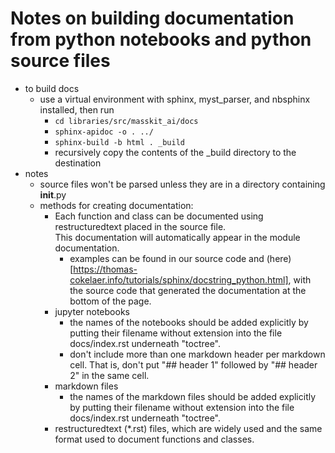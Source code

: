 # Notes on building documentation from python notebooks and python source files

* to build docs
  * use a virtual environment with sphinx, myst_parser, and nbsphinx installed, then run
    * `cd libraries/src/masskit_ai/docs`
    * `sphinx-apidoc -o . ../`
    * `sphinx-build -b html . _build`
    * recursively copy the contents of the _build directory to the destination
* notes
  * source files won't be parsed unless they are in a directory containing __init__.py
  * methods for creating documentation:
    * Each function and class can be documented using restructuredtext placed in the source file.  
      This documentation will automatically appear in the module documentation.
      * examples can be found in our source code and (here)[https://thomas-cokelaer.info/tutorials/sphinx/docstring_python.html],
        with the source code that generated the documentation at the bottom of the page. 
    * jupyter notebooks 
      * the names of the notebooks should be added explicitly by putting their filename without extension into the file
        docs/index.rst underneath "toctree".
       * don't include more than one markdown header per markdown cell.  That is, don't put "## header 1" followed by "## header 2" in the same cell.
    * markdown files
      * the names of the markdown files should be added explicitly by putting their filename without extension into the file docs/index.rst underneath "toctree".
    * restructuredtext (*.rst) files, which are widely used and the same format used to document functions and classes.
